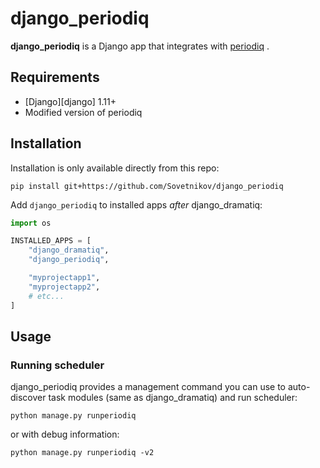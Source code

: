 # django_periodiq

**django_periodiq** is a Django app that integrates with [periodiq](https://gitlab.com/bersace/periodiq) .


## Requirements

* [Django][django] 1.11+
* Modified version of periodiq


## Installation
Installation is only available directly from this repo:

    pip install git+https://github.com/Sovetnikov/django_periodiq

Add `django_periodiq` to installed apps *after* django_dramatiq:

``` python
import os

INSTALLED_APPS = [
    "django_dramatiq",
    "django_periodiq",

    "myprojectapp1",
    "myprojectapp2",
    # etc...
]
```

## Usage

### Running scheduler

django_periodiq provides a management command you can use to
auto-discover task modules (same as django_dramatiq) and run scheduler:

    python manage.py runperiodiq

or with debug information:


    python manage.py runperiodiq -v2
